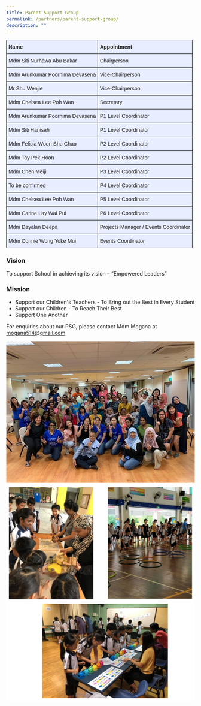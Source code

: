 ```yaml
---
title: Parent Support Group
permalink: /partners/parent-support-group/
description: ""
---
```

<style type="text/css">
.tg  {border-collapse:collapse;border-spacing:0;margin:0px auto;}
.tg td{border-color:black;border-style:solid;border-width:1px;font-family:Arial, sans-serif;font-size:14px;
  overflow:hidden;padding:10px 5px;word-break:normal;}
.tg th{border-color:black;border-style:solid;border-width:1px;font-family:Arial, sans-serif;font-size:14px;
  font-weight:normal;overflow:hidden;padding:10px 5px;word-break:normal;}
.tg .tg-xwen{background-color:#E8EDFF;color:#222;font-weight:bold;text-align:left;vertical-align:middle}
.tg .tg-lr6o{background-color:#E8EDFF;color:#222;text-align:left;vertical-align:middle}
</style>
<table class="tg">
<tbody>
  <tr>
    <td class="tg-xwen"><span style="color:#222">Name </span></td>
    <td class="tg-xwen"><span style="color:#222">Appointment </span></td>
  </tr>
  <tr>
    <td class="tg-lr6o"><span style="color:#222">Mdm Siti Nurhawa Abu Bakar</span>	</td>
    <td class="tg-lr6o"><span style="color:#222">Chairperson</span><br></td>
  </tr>
  <tr>
    <td class="tg-lr6o"><span style="color:#222">Mdm Arunkumar Poornima Devasena</span>	</td>
    <td class="tg-lr6o"><span style="color:#222">Vice-Chairperson</span><br></td>
  </tr>
	  <tr>
    <td class="tg-lr6o"><span style="color:#222">Mr Shu Wenjie</span>	</td>
    <td class="tg-lr6o"><span style="color:#222">Vice-Chairperson</span><br></td>
  </tr>
  <tr>
    <td class="tg-lr6o"><span style="color:#222"> Mdm Chelsea Lee Poh Wan</span></td>
    <td class="tg-lr6o"><span style="color:#222">Secretary</span><br></td>
  </tr>
  <tr>
    <td class="tg-lr6o"><span style="color:#222"> Mdm Arunkumar Poornima Devasena</span></td>
    <td class="tg-lr6o"><span style="color:#222">P1 Level Coordinator</span><br></td>
  </tr>
	 <tr>
    <td class="tg-lr6o"><span style="color:#222"> Mdm Siti Hanisah</span></td>
    <td class="tg-lr6o"><span style="color:#222">P1 Level Coordinator</span><br></td>
  </tr>
  <tr>
    <td class="tg-lr6o"><span style="color:#222"> Mdm Felicia Woon Shu Chao</span><br></td>
    <td class="tg-lr6o"><span style="color:#222">P2 Level Coordinator</span><br></td>
  </tr>
	  <tr>
    <td class="tg-lr6o"><span style="color:#222"> Mdm Tay Pek Hoon</span><br></td>
    <td class="tg-lr6o"><span style="color:#222">P2 Level Coordinator</span><br></td>
  </tr>
  <tr>
    <td class="tg-lr6o"><span style="color:#222"> Mdm Chen Meiji</span><br></td>
    <td class="tg-lr6o"><span style="color:#222">P3 Level Coordinator</span><br></td>
  </tr>
	<tr>
    <td class="tg-lr6o"><span style="color:#222"> To be confirmed</span><br></td>
    <td class="tg-lr6o"><span style="color:#222">P4 Level Coordinator</span><br></td>
  </tr>
  <tr>
    <td class="tg-lr6o"><span style="color:#222"> Mdm Chelsea Lee Poh Wan</span></td>
    <td class="tg-lr6o"><span style="color:#222">P5 Level Coordinator </span><br></td>
  </tr>
  <tr>
    <td class="tg-lr6o"><span style="color:#222">Mdm Carine Lay Wai Pui</span></td>
    <td class="tg-lr6o"><span style="color:#222">P6 Level Coordinator </span><br></td>
  </tr>
  <tr>
    <td class="tg-lr6o">Mdm Dayalan Deepa<br></td>
    <td class="tg-lr6o"><span style="color:#222">Projects Manager / Events Coordinator</span><br></td>
  </tr>
  <tr>
    <td class="tg-lr6o"><span style="color:#222">Mdm Connie Wong Yoke Mui</span>	</td>
    <td class="tg-lr6o"><span style="color:#222">Events Coordinator </span><br></td>
  </tr>
</tbody>
</table>

### **Vision**

To support School in achieving its vision – “Empowered Leaders”


### **Mission**

*   Support our Children's Teachers - To Bring out the Best in Every Student
*   Support our Children - To Reach Their Best
*   Support One Another

 
For enquiries about our PSG, please contact Mdm Mogana at [mogana514@gmail.com](mailto:mogana514@gmail.com)

![](/images/psg1.jpeg)
![](/images/psg2.png)
![](/images/psg3.png)